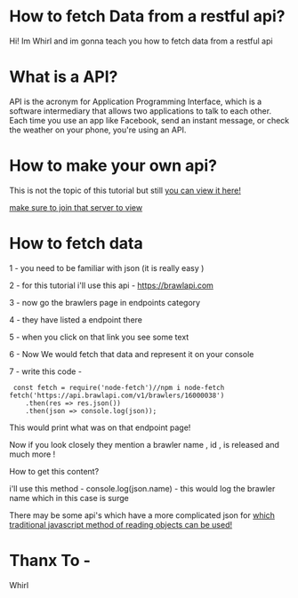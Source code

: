 # How to fetch Data from a restful api?
Hi! Im  Whirl and im gonna teach you how to fetch data from a restful api 
# What is a API?
API is the acronym for Application Programming Interface, which is a software intermediary that allows two applications to talk to each other. Each time you use an app like Facebook, send an instant message, or check the weather on your phone, you're using an API.
# How to make your own api?
This is not the topic of this tutorial but still [you can view it here!](https://canary.discord.com/channels/784691824790208512/784711943831289876/843086500022714428 "The discord message link")

[make sure to join that server to view](https://discord.gg/QspCPNuKpy "The discord server link")
# How to fetch data 
1 - you need to be familiar with json (it is really easy )

2 - for this tutorial i'll use this api - https://brawlapi.com

3 - now go the brawlers page in endpoints category

4 - they have listed a endpoint there 

5 - when you click on that link you see some text 

6 -  Now We would fetch that data and represent it on your console

7 - write this code -

```
 const fetch = require('node-fetch')//npm i node-fetch
fetch('https://api.brawlapi.com/v1/brawlers/16000038')
    .then(res => res.json())
    .then(json => console.log(json));
  ```
This would print what was on that endpoint page!

Now if you look closely they mention a brawler name , id , is released and much more !

How to get this content?

i'll use this method -
console.log(json.name) - this would log the brawler name which in this case is surge 

There may be some api's which have a more complicated json for [which traditional javascript method of reading objects can be used!](https://replit.com/talk/learn/JavaScript-Crash-Course-1000-Lines/135512 "How to read objects")

# Thanx To -
Whirl